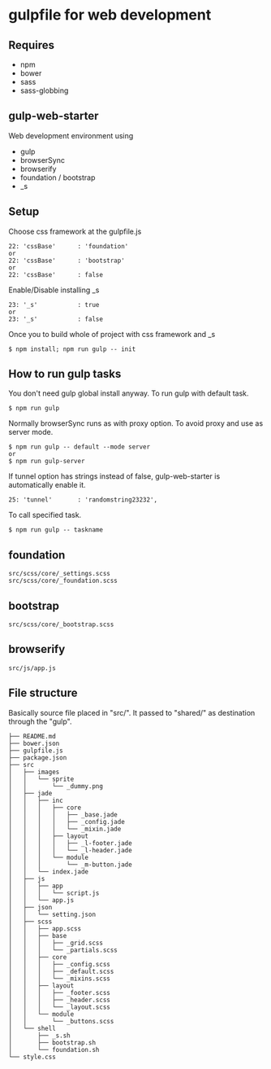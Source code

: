 # gulpfile for web development
## Requires
* npm
* bower
* sass
* sass-globbing


## gulp-web-starter
Web development environment using
* gulp
* browserSync
* browserify
* foundation / bootstrap
* _s


## Setup
Choose css framework at the gulpfile.js

    22: 'cssBase'      : 'foundation'
    or
    22: 'cssBase'      : 'bootstrap'
    or
    22: 'cssBase'      : false

Enable/Disable installing _s

    23: '_s'           : true
    or
    23: '_s'           : false

Once you to build whole of project with css framework and _s

    $ npm install; npm run gulp -- init



## How to run gulp tasks
You don't need gulp global install anyway. To run gulp with default task.

    $ npm run gulp

Normally browserSync runs as with proxy option. To avoid proxy and use as server mode.

    $ npm run gulp -- default --mode server
    or
    $ npm run gulp-server

If tunnel option has strings instead of false, gulp-web-starter is automatically enable it.

    25: 'tunnel'       : 'randomstring23232',

To call specified task.

    $ npm run gulp -- taskname


## foundation

    src/scss/core/_settings.scss
    src/scss/core/_foundation.scss


## bootstrap

    src/scss/core/_bootstrap.scss


## browserify

    src/js/app.js


## File structure
Basically source file placed in "src/". It passed to "shared/" as destination through the "gulp".

    ├── README.md
    ├── bower.json
    ├── gulpfile.js
    ├── package.json
    ├── src
    │   ├── images
    │   │   └── sprite
    │   │       └── _dummy.png
    │   ├── jade
    │   │   ├── inc
    │   │   │   ├── core
    │   │   │   │   ├── _base.jade
    │   │   │   │   ├── _config.jade
    │   │   │   │   └── _mixin.jade
    │   │   │   ├── layout
    │   │   │   │   ├── _l-footer.jade
    │   │   │   │   └── _l-header.jade
    │   │   │   └── module
    │   │   │       └── _m-button.jade
    │   │   └── index.jade
    │   ├── js
    │   │   ├── app
    │   │   │   └── script.js
    │   │   └── app.js
    │   ├── json
    │   │   └── setting.json
    │   ├── scss
    │   │   ├── app.scss
    │   │   ├── base
    │   │   │   ├── _grid.scss
    │   │   │   └── _partials.scss
    │   │   ├── core
    │   │   │   ├── _config.scss
    │   │   │   ├── _default.scss
    │   │   │   └── _mixins.scss
    │   │   ├── layout
    │   │   │   ├── _footer.scss
    │   │   │   ├── _header.scss
    │   │   │   └── _layout.scss
    │   │   └── module
    │   │       └── _buttons.scss
    │   └── shell
    │       ├── _s.sh
    │       ├── bootstrap.sh
    │       └── foundation.sh
    └── style.css

